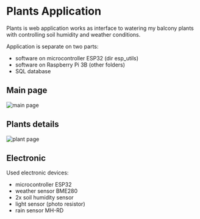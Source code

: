 # Plants Application

Plants is web application works as interface to watering my balcony plants with controlling soil humidity and weather conditions.  

Application is separate on two parts:
   
  - software on microcontroller ESP32 (dir esp_utils)
  - software on Raspberry Pi 3B (other folders)
  - SQL database
    

## Main page
![main page](http://url/to/img.png)

## Plants details
![plant page](http://url/to/img.png)

## Electronic 

Used electronic devices:

- microcontroller ESP32
- weather sensor BME280
- 2x soil humidity sensor 
- light sensor (photo resistor)
- rain sensor MH-RD